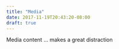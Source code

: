 ```yaml
---
title: "Media"
date: 2017-11-19T20:43:20-08:00
draft: true
---
```


Media content ... makes a great distraction
